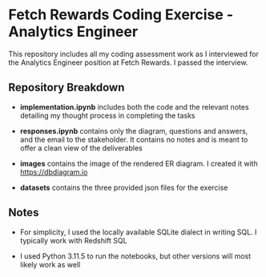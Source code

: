 # Fetch Rewards Coding Exercise - Analytics Engineer

This repository includes all my coding assessment work as I interviewed for the Analytics Engineer position at Fetch Rewards. I passed the interview.

## Repository Breakdown

- **implementation.ipynb** includes both the code and the relevant notes detailing my thought process in completing the tasks

- **responses.ipynb** contains only the diagram, questions and answers, and the email to the stakeholder. It contains no notes and is meant to offer a clean view of the deliverables

- **images** contains the image of the rendered ER diagram. I created it with https://dbdiagram.io

- **datasets** contains the three provided json files for the exercise

## Notes

- For simplicity, I used the locally available SQLite dialect in writing SQL. I typically work with Redshift SQL

- I used Python 3.11.5 to run the notebooks, but other versions will most likely work as well
